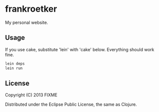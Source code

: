 # frankroetker

My personal website.

## Usage

If you use cake, substitute 'lein' with 'cake' below. Everything should work fine.

```bash
lein deps
lein run
```

## License

Copyright (C) 2013 FIXME

Distributed under the Eclipse Public License, the same as Clojure.

